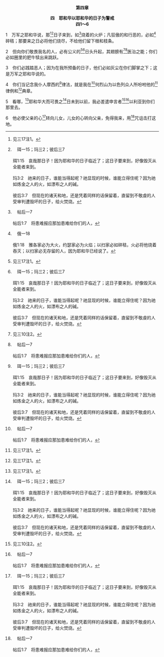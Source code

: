<p style="text-align:center;font-weight:bold;">第四章</p>

<p style="text-align:center;font-weight:bold;">四　耶和华以耶和华的日子为警戒<br>四1～6</p>

1　万军之耶和华说，那[^1][^a]日子来到，如[^b]烧着的火炉；凡狂傲的和行恶的，必如[^c]碎秸；那要来之日必将他们烧尽，不给他们留下根和枝条。

[^1]:见三17注1。

[^a]:　珥一15；玛三2；彼后三7<br><br>珥1:15　哀哉那日子！因为耶和华的日子临近了；这日子要来到，好像毁灭从全能者来到。<br><br>玛3:2　祂来的日子，谁能当得起呢？祂显现的时候，谁能立得住呢？因为祂如炼金之人的火，如漂布之人的碱。<br><br>彼后3:7　但现在的诸天和地，还是凭着同样的话保留着，直留到不敬虔的人受审判遭毁坏的日子，给火焚烧。

[^b]:　帖后一7<br><br>帖后1:7　将患难报应那加患难给你们的人，

[^c]:　俄一18<br><br>俄1:18　雅各家必为大火，约瑟家必为火焰；以扫家必如碎秸，火必将他烧着吞灭；以扫家必无存留的人，因为耶和华已经说了。

2　但向你们敬畏我名的人，必有公义的[^1][^a]日头升起，其翅膀有[^2][^b]医治之能；你们必如圈里的肥牛犊出来跳跃。

[^1]:指医治的基督，祂自己就是神子民和列国的医治。基督是日头，祂这日头光照我们时，就医治我们。基督成为我们的医治，是基于祂作公义的日头。“日头”这辞指明生命(参约一4)，“公义”这辞指明公平。全地都充满死亡和不公；但有了医治的基督，就有生命和公平。今天我们在基督里的信徒，享受基督这公义日头的光照，就驱除黑暗，使我们在生命里长大；也消除不义，使我们得着生命里的医治。我们所盼望、所期待的，乃是基督作公义的日头来临，其翅膀有医治之能，医治列国，使其脱离黑暗和不义。我们正等候祂来作万国所羡慕的(三1下，该二7)，并作公义的日头。<br><br>在与以色列的关系上，基督第一次来临时，医治了堕落的祭司体系；(三1～4；)但祂第二次来临时，要医治余剩的以色列民。然后祂要成为列国和祂子民的一切。这位医治的基督要忽然来到。因此，我们需要儆醒，预备好迎接祂。

[^2]:见三10注2。

[^a]:　撒下二三4；诗八四11；路一78；太十七2<br><br>撒下23:4　必像日出的晨光，如无云的早晨，如雨后的晴光，使地发生嫩草。<br><br>诗84:11　因为耶和华神是日头，是盾牌；耶和华赐下恩典和荣耀；祂未尝留下一样好处，不给那些行动正直的人。<br><br>路1:78　因我们神怜悯的心肠，叫清晨的日光从高天临到我们，<br><br>太17:2　就在他们面前变了形像，脸面发光如日头，衣服变白如光。

[^b]:　诗一〇三3；何六1；启二二2<br><br>诗103:3　祂赦免你的一切罪孽，医治你的一切疾病；<br><br>何6:1　来吧，我们归向耶和华；祂撕裂我们，也必医治；祂打伤我们，也必缠裹。<br><br>启22:2　在河这边与那边有生命树，生产十二样果子，每月都结出果子，树上的叶子乃为医治万民。

3　你们必践踏恶人；因为在我所预备的日子，他们必如灰尘在你们脚掌之下；这是万军之耶和华说的。

4　你们当记念我仆人摩西的[^a]律法，就是我在[^b]何烈山为以色列众人所吩咐他的[^1]律例和[^1]典章。

[^1]:见路一6注4。

[^a]:　出二十3～17<br><br>出20:3　除我以外，你不可有别的神。<br><br>出20:4　不可为自己雕制偶像，也不可雕制任何上天、下地和地底下水中之物的像。<br><br>出20:5　不可跪拜那些像，也不可事奉它们；因为我耶和华你的神是忌邪的神；恨我的，我必追讨他们的罪孽，自父及子，直到三四代；<br><br>出20:6　爱我、守我诫命的，我必向他们施慈爱，直到千代。<br><br>出20:7　不可妄称耶和华你神的名；因为妄称耶和华名的，耶和华必不以他为无罪。<br><br>出20:8　当记念安息日，将这日分别为圣。<br><br>出20:9　六日要劳碌作你一切的工，<br><br>出20:10　但第七日是向耶和华你神当守的安息日；这一日你和你的儿子、女儿、仆人、婢女、牲畜，并你城里的寄居者，无论何工都不可作；<br><br>出20:11　因为六日之内，耶和华造天、地、海和其中的万物，第七日便安息了；所以耶和华赐福与安息日，将这日分别为圣。<br><br>出20:12　当孝敬父母，使你的日子在耶和华你神所赐你的地上，得以长久。<br><br>出20:13　不可杀人。<br><br>出20:14　不可奸淫。<br><br>出20:15　不可偷盗。<br><br>出20:16　不可作假见证陷害邻舍。<br><br>出20:17　不可贪爱邻舍的房屋；也不可贪爱邻舍的妻子、仆人、婢女、牛、驴，并他一切所有的。

[^b]:　申四10<br><br>申4:10　特别不可忘记你在何烈山站在耶和华你神面前的那日，那时耶和华对我说，你招聚百姓到我这里，我要叫他们听见我的话，使他们在地上活着的日子，可以学习敬畏我，又可以教训自己的儿女这样行。

5　看哪，[^1]耶和华大而可畏之[^a]日未到以前，我必差遣申言者[^2][^b]以利亚到你们那里去。

[^1]:见珥一15注1。

[^2]:这是指以利亚来作大灾难(太二四21)期间的两个见证人之一。见太十七11与注，启十一3与注2。

[^a]:　太十一14；十七11；可九11；路一17；参约一21<br><br>太11:14　你们若肯接受，他就是那要来的以利亚。<br><br>太17:11　祂回答说，以利亚固然要来，并要复兴万事；<br><br>可9:11　他们就问耶稣说，经学家为什么说，以利亚必须先来？<br><br>路1:17　他必凭以利亚的灵和能力，行在主的面前，叫父亲的心转向儿女，并叫悖逆的人转向义人的精明，为主预备合用的百姓。<br><br>约1:21　他们又问他说，那么你是谁？是以利亚吗？他说，我不是。是那申言者吗？他回答说，不是。

[^b]:　珥一15；二31<br><br>珥1:15　哀哉那日子！因为耶和华的日子临近了；这日子要来到，好像毁灭从全能者来到。<br><br>珥2:31　在耶和华大而可畏的日子来到以前，日头要变为黑暗，月亮要变为血。

6　他必使父亲的心[^a]转向儿女，儿女的心转向父亲，免得我来，用[^b]咒诅击打这地。

[^a]:　路一17<br><br>路1:17　他必凭以利亚的灵和能力，行在主的面前，叫父亲的心转向儿女，并叫悖逆的人转向义人的精明，为主预备合用的百姓。

[^b]:　亚五3；十四11<br><br>亚5:3　他对我说，这是发出行在遍地上的咒诅；凡偷窃的必按卷上这面的话被除净，凡起假誓的必按卷上那面的话被除净。<br><br>亚14:11　人必住在其中，不再有咒诅；耶路撒冷人必安然居住。


